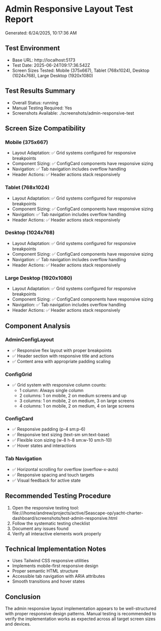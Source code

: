 
# Admin Responsive Layout Test Report
Generated: 6/24/2025, 10:17:36 AM

## Test Environment
- Base URL: http://localhost:5173
- Test Date: 2025-06-24T09:17:36.542Z
- Screen Sizes Tested: Mobile (375x667), Tablet (768x1024), Desktop (1024x768), Large Desktop (1920x1080)

## Test Results Summary
- Overall Status: running
- Manual Testing Required: Yes
- Screenshots Available: ./screenshots/admin-responsive-test

## Screen Size Compatibility

### Mobile (375x667)
- Layout Adaptation: ✅ Grid systems configured for responsive breakpoints
- Component Sizing: ✅ ConfigCard components have responsive sizing
- Navigation: ✅ Tab navigation includes overflow handling
- Header Actions: ✅ Header actions stack responsively

### Tablet (768x1024)
- Layout Adaptation: ✅ Grid systems configured for responsive breakpoints
- Component Sizing: ✅ ConfigCard components have responsive sizing
- Navigation: ✅ Tab navigation includes overflow handling
- Header Actions: ✅ Header actions stack responsively

### Desktop (1024x768)
- Layout Adaptation: ✅ Grid systems configured for responsive breakpoints
- Component Sizing: ✅ ConfigCard components have responsive sizing
- Navigation: ✅ Tab navigation includes overflow handling
- Header Actions: ✅ Header actions stack responsively

### Large Desktop (1920x1080)
- Layout Adaptation: ✅ Grid systems configured for responsive breakpoints
- Component Sizing: ✅ ConfigCard components have responsive sizing
- Navigation: ✅ Tab navigation includes overflow handling
- Header Actions: ✅ Header actions stack responsively


## Component Analysis

### AdminConfigLayout
- ✅ Responsive flex layout with proper breakpoints
- ✅ Header section with responsive title and actions
- ✅ Content area with appropriate padding scaling

### ConfigGrid
- ✅ Grid system with responsive column counts:
  - 1 column: Always single column
  - 2 columns: 1 on mobile, 2 on medium screens and up
  - 3 columns: 1 on mobile, 2 on medium, 3 on large screens
  - 4 columns: 1 on mobile, 2 on medium, 4 on large screens

### ConfigCard
- ✅ Responsive padding (p-4 sm:p-6)
- ✅ Responsive text sizing (text-sm sm:text-base)
- ✅ Flexible icon sizing (w-8 h-8 sm:w-10 sm:h-10)
- ✅ Hover states and interactions

### Tab Navigation
- ✅ Horizontal scrolling for overflow (overflow-x-auto)
- ✅ Responsive spacing and touch targets
- ✅ Visual feedback for active state

## Recommended Testing Procedure
1. Open the responsive testing tool: file:///home/andrew/projects/active/Seascape-op/yacht-charter-dashboard/screenshots/test-admin-responsive.html
2. Follow the systematic testing checklist
3. Document any issues found
4. Verify all interactive elements work properly

## Technical Implementation Notes
- Uses Tailwind CSS responsive utilities
- Implements mobile-first responsive design
- Proper semantic HTML structure
- Accessible tab navigation with ARIA attributes
- Smooth transitions and hover states

## Conclusion
The admin responsive layout implementation appears to be well-structured with proper responsive design patterns. Manual testing is recommended to verify the implementation works as expected across all target screen sizes and devices.

